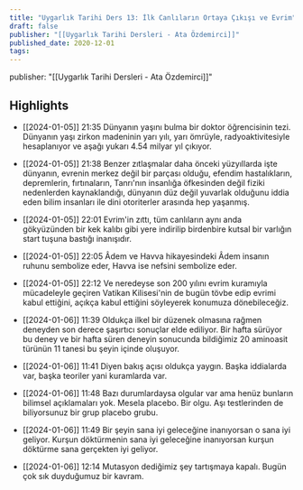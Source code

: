 ```yaml
---
title: "Uygarlık Tarihi Ders 13: İlk Canlıların Ortaya Çıkışı ve Evrim"
draft: false
publisher: "[[Uygarlık Tarihi Dersleri - Ata Özdemirci]]"
published_date: 2020-12-01
tags:
---
```

publisher: "[[Uygarlık Tarihi Dersleri - Ata Özdemirci]]"


## Highlights
* [[2024-01-05]] 21:35  Dünyanın yaşını bulma bir doktor öğrencisinin tezi. Dünyanın yaşı zirkon madeninin yarı yılı, yarı ömrüyle, radyoaktivitesiyle hesaplanıyor ve aşağı yukarı 4.54 milyar yıl çıkıyor.

* [[2024-01-05]] 21:38  Benzer zıtlaşmalar daha önceki yüzyıllarda işte dünyanın, evrenin merkez değil bir parçası olduğu, efendim hastalıkların, depremlerin, fırtınaların, Tanrı'nın insanlığa öfkesinden değil fiziki nedenlerden kaynaklandığı, dünyanın düz değil yuvarlak olduğunu iddia eden bilim insanları ile dini otoriterler arasında hep yaşanmış.

* [[2024-01-05]] 22:01  Evrim'in zıttı, tüm canlıların aynı anda gökyüzünden bir kek kalıbı gibi yere indirilip birdenbire kutsal bir varlığın start tuşuna bastığı inanışıdır.

* [[2024-01-05]] 22:05  Âdem ve Havva hikayesindeki Âdem insanın ruhunu sembolize eder, Havva ise nefsini sembolize eder.

* [[2024-01-05]] 22:12  Ve neredeyse son 200 yılını evrim kuramıyla mücadeleyle geçiren Vatikan Kilisesi'nin de bugün tövbe edip evrimi kabul ettiğini, açıkça kabul ettiğini söyleyerek konumuza dönebileceğiz.

* [[2024-01-06]] 11:39  Oldukça ilkel bir düzenek olmasına rağmen deneyden son derece şaşırtıcı sonuçlar elde ediliyor. Bir hafta sürüyor bu deney ve bir hafta süren deneyin sonucunda bildiğimiz 20 aminoasit türünün 11 tanesi bu şeyin içinde oluşuyor.

* [[2024-01-06]] 11:41  Diyen bakış açısı oldukça yaygın. Başka iddialarda var, başka teoriler yani kuramlarda var.

* [[2024-01-06]] 11:48  Bazı durumlardaysa olgular var ama henüz bunların bilimsel açıklamaları yok. Mesela placebo. Bir olgu. Aşı testlerinden de biliyorsunuz bir grup placebo grubu.

* [[2024-01-06]] 11:49  Bir şeyin sana iyi geleceğine inanıyorsan o sana iyi geliyor. Kurşun döktürmenin sana iyi geleceğine inanıyorsan kurşun döktürme sana gerçekten iyi geliyor.

* [[2024-01-06]] 12:14  Mutasyon dediğimiz şey tartışmaya kapalı. Bugün çok sık duyduğumuz bir kavram.

